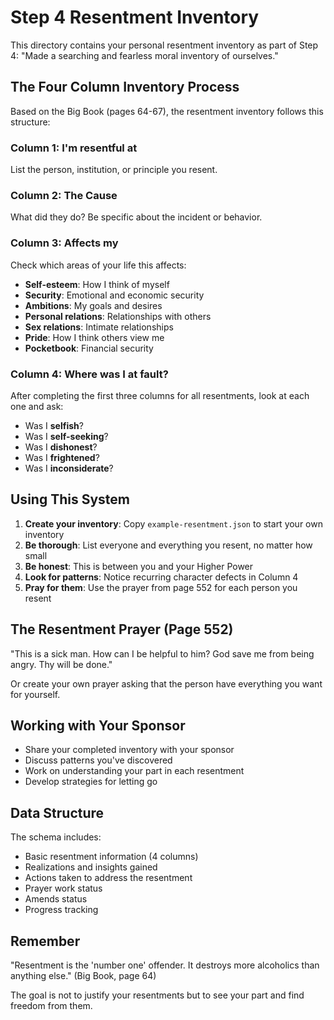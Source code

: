 # Step 4 Resentment Inventory

This directory contains your personal resentment inventory as part of Step 4: "Made a searching and fearless moral inventory of ourselves."

## The Four Column Inventory Process

Based on the Big Book (pages 64-67), the resentment inventory follows this structure:

### Column 1: I'm resentful at
List the person, institution, or principle you resent.

### Column 2: The Cause
What did they do? Be specific about the incident or behavior.

### Column 3: Affects my
Check which areas of your life this affects:
- **Self-esteem**: How I think of myself
- **Security**: Emotional and economic security
- **Ambitions**: My goals and desires
- **Personal relations**: Relationships with others
- **Sex relations**: Intimate relationships
- **Pride**: How I think others view me
- **Pocketbook**: Financial security

### Column 4: Where was I at fault?
After completing the first three columns for all resentments, look at each one and ask:
- Was I **selfish**?
- Was I **self-seeking**?
- Was I **dishonest**?
- Was I **frightened**?
- Was I **inconsiderate**?

## Using This System

1. **Create your inventory**: Copy `example-resentment.json` to start your own inventory
2. **Be thorough**: List everyone and everything you resent, no matter how small
3. **Be honest**: This is between you and your Higher Power
4. **Look for patterns**: Notice recurring character defects in Column 4
5. **Pray for them**: Use the prayer from page 552 for each person you resent

## The Resentment Prayer (Page 552)

"This is a sick man. How can I be helpful to him? God save me from being angry. Thy will be done."

Or create your own prayer asking that the person have everything you want for yourself.

## Working with Your Sponsor

- Share your completed inventory with your sponsor
- Discuss patterns you've discovered
- Work on understanding your part in each resentment
- Develop strategies for letting go

## Data Structure

The schema includes:
- Basic resentment information (4 columns)
- Realizations and insights gained
- Actions taken to address the resentment
- Prayer work status
- Amends status
- Progress tracking

## Remember

"Resentment is the 'number one' offender. It destroys more alcoholics than anything else." (Big Book, page 64)

The goal is not to justify your resentments but to see your part and find freedom from them.